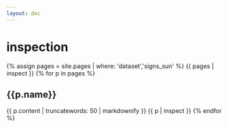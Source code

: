 ```yaml
---
layout: doc
---
```




# inspection

{% assign pages = site.pages | where: 'dataset','signs_sun' %}
{{ pages | inspect }}
{% for p in pages %}
## {{p.name}}

{{ p.content | truncatewords: 50 | markdownify }}
{{ p | inspect }}
{% endfor %}
